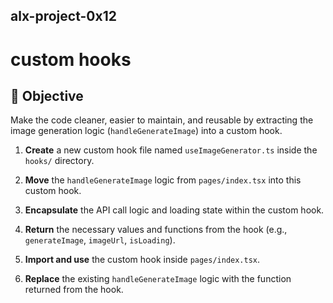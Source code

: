 ## alx-project-0x12

# custom hooks

## 🎯 Objective

Make the code cleaner, easier to maintain, and reusable by extracting the image generation logic (`handleGenerateImage`) into a custom hook.

1. **Create** a new custom hook file named `useImageGenerator.ts` inside the `hooks/` directory.

2. **Move** the `handleGenerateImage` logic from `pages/index.tsx` into this custom hook.

3. **Encapsulate** the API call logic and loading state within the custom hook.

4. **Return** the necessary values and functions from the hook (e.g., `generateImage`, `imageUrl`, `isLoading`).

5. **Import and use** the custom hook inside `pages/index.tsx`.

6. **Replace** the existing `handleGenerateImage` logic with the function returned from the hook.
